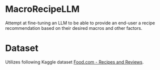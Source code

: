 # MacroRecipeLLM
Attempt at fine-tuning an LLM to be able to provide an end-user a recipe recommendation based on their desired macros and other factors. 

# Dataset
Utilizes following Kaggle dataset [Food.com - Recipes and Reviews](https://www.kaggle.com/datasets/irkaal/foodcom-recipes-and-reviews?resource=download).
